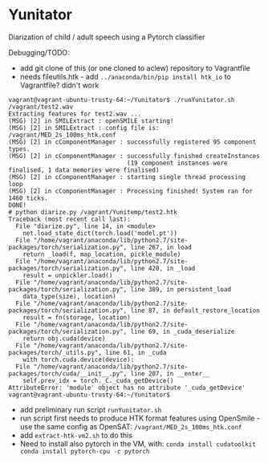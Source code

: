 # Yunitator
Diarization of child / adult speech using a Pytorch classifier

Debugging/TODO:

* add git clone of this (or one cloned to aclew) repository to Vagrantfile
* needs fileutils.htk - add `../anaconda/bin/pip install htk_io` to Vagrantfile? didn't work

```
vagrant@vagrant-ubuntu-trusty-64:~/Yunitator$ ./runYunitator.sh /vagrant/test2.wav 
Extracting features for test2.wav ...
(MSG) [2] in SMILExtract : openSMILE starting!
(MSG) [2] in SMILExtract : config file is: /vagrant/MED_2s_100ms_htk.conf
(MSG) [2] in cComponentManager : successfully registered 95 component types.
(MSG) [2] in cComponentManager : successfully finished createInstances
                                 (19 component instances were finalised, 1 data memories were finalised)
(MSG) [2] in cComponentManager : starting single thread processing loop
(MSG) [2] in cComponentManager : Processing finished! System ran for 1460 ticks.
DONE!
# python diarize.py /vagrant/Yunitemp/test2.htk 
Traceback (most recent call last):
  File "diarize.py", line 14, in <module>
    net.load_state_dict(torch.load('model.pt'))
  File "/home/vagrant/anaconda/lib/python2.7/site-packages/torch/serialization.py", line 267, in load
    return _load(f, map_location, pickle_module)
  File "/home/vagrant/anaconda/lib/python2.7/site-packages/torch/serialization.py", line 420, in _load
    result = unpickler.load()
  File "/home/vagrant/anaconda/lib/python2.7/site-packages/torch/serialization.py", line 389, in persistent_load
    data_type(size), location)
  File "/home/vagrant/anaconda/lib/python2.7/site-packages/torch/serialization.py", line 87, in default_restore_location
    result = fn(storage, location)
  File "/home/vagrant/anaconda/lib/python2.7/site-packages/torch/serialization.py", line 69, in _cuda_deserialize
    return obj.cuda(device)
  File "/home/vagrant/anaconda/lib/python2.7/site-packages/torch/_utils.py", line 61, in _cuda
    with torch.cuda.device(device):
  File "/home/vagrant/anaconda/lib/python2.7/site-packages/torch/cuda/__init__.py", line 207, in __enter__
    self.prev_idx = torch._C._cuda_getDevice()
AttributeError: 'module' object has no attribute '_cuda_getDevice'
vagrant@vagrant-ubuntu-trusty-64:~/Yunitator$ 
```

* add preliminary run script `runYunitator.sh`
* run script first needs to produce HTK format features using OpenSmile - use the same config as OpenSAT: `/vagrant/MED_2s_100ms_htk.conf`
* add `extract-htk-vm2.sh` to do this
* Need to install also pytorch in the VM, with: `conda install cudatoolkit
conda install pytorch-cpu -c pytorch`

